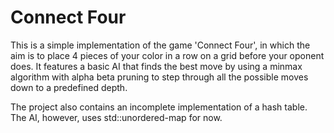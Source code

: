 # Connect Four

This is a simple implementation of the game 'Connect Four', in which the aim is to place 4 pieces of your color in a row on a grid before your oponent does. It features a basic AI that finds the best move by using a minmax algorithm with alpha beta pruning to step through all the possible moves down to a predefined depth.

The project also contains an incomplete implementation of a hash table. The AI, however, uses std::unordered-map for now.
